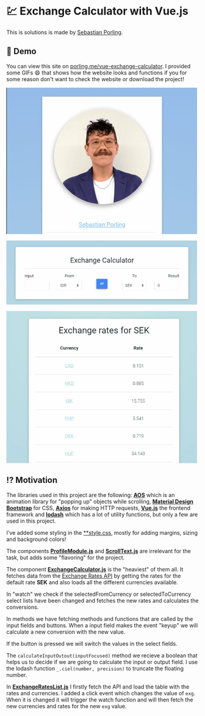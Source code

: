 # :chart: Exchange Calculator with Vue.js

This is solutions is made by [Sebastian Porling](https://github.com/sebastian-porling).

## :100: Demo

You can view this site on [porling.me/vue-exchange-calculator](http://porling.me/vue-exchange-calculator).
I provided some GIFs :smile: that shows how the website looks and functions if you for some reason don't want to check the website or download the project!

![Site Demo!](./images/site-demo.gif)

![Calculator!](./images/calculator-demo.gif)

![Conversion Rates List!](./images/rate-list-demo.gif)

## :interrobang: Motivation

The libraries used in this project are the following: [**AOS**](https://michalsnik.github.io/aos/) which is an animation library for "popping up" objects while scrolling, [**Material Design Bootstrap**](https://mdbootstrap.com/) for CSS, [**Axios**](https://www.npmjs.com/package/axios) for making HTTP requests,  [**Vue.js**](https://vuejs.org/) the frontend framework and [**lodash**](https://lodash.com/) which has a lot of utility functions, but only a few are used in this project.

I've added some styling in the [**style.css](./css/style.css), mostly for adding margins, sizing and background colors!

The components [**ProfileModule.js**](./components/ProfileModule.js) and [**ScrollText.js**](./components/ScrollText.js) are irrelevant for the task, but adds some "flavoring" for the project.

The component [**ExchangeCalculator.js**](./modules/ExchangeCalculator.js) is the "heaviest" of them all. It fetches data from the [Exchange Rates API](https://exchangeratesapi.io/) by getting the rates for the default rate **SEK** and also loads all the different currencies available.

In "watch" we check if the selectedFromCurrency or selectedToCurrency select lists have been changed and fetches the new rates and calculates the conversions.

In methods we have fetching methods and functions that are called by the input fields and buttons. When a input field makes the event "keyup" we will calculate a new conversion with the new value.

If the button is pressed we will switch the values in the select fields.

The `calculateInputOutout(inputFocused)` method we recieve a boolean that helps us to decide if we are going to calculate the input or output field. I use the lodash function `_.ciel(number, precision)` to truncate the floating number.

In [**ExchangeRatesList.js**](./components/ExchangeRatesList.js) I firstly fetch the API and load the table with the rates and currencies. I added a click event which changes the value of `exg`. When it is changed it will trigger the watch function and will then fetch the new currencies and rates for the new `exg` value.
